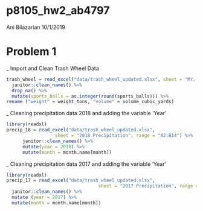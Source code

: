 p8105\_hw2\_ab4797
================
Ani Bilazarian
10/1/2019

# Problem 1

\_ Import and Clean Trash Wheel
Data

``` r
trash_wheel = read_excel("data/trash_wheel_updated.xlsx", sheet = "Mr. Trash Wheel", range = "A2:N408") %>% 
  janitor::clean_names() %>% 
  drop_na() %>% 
  mutate(sports_balls = as.integer(round(sports_balls))) %>% 
rename ("weight" = weight_tons, "volume" = volume_cubic_yards)
```

\_ Cleaning precipitation data 2018 and adding the variable ‘Year’

``` r
library(readxl)
precip_18 = read_excel("data/trash_wheel_updated.xlsx",
                  sheet = "2018 Precipitation", range = "A2:B14") %>% 
      janitor::clean_names() %>% 
      mutate(year = 2018) %>% 
      mutate(month = month.name[month])
```

\_ Cleaning precipitation data 2017 and adding the variable ‘Year’

``` r
library(readxl)
precip_17 = read_excel("data/trash_wheel_updated.xlsx", 
                                  sheet = "2017 Precipitation", range = "A2:B14") %>% 
  janitor::clean_names() %>% 
  mutate (year = 2017) %>% 
  mutate(month = month.name[month])
```
